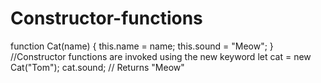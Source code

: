 # Constructor-functions


function Cat(name) {
 this.name = name;
 this.sound = "Meow";
}
//Constructor functions are invoked using the new keyword
let cat = new Cat("Tom");
cat.sound; // Returns "Meow"
